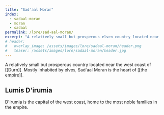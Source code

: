 ```yaml
---
title: "Sad'aal Moran"
index:
  - sadaal-moran
  - moran
  - sadaal
permalink: /lore/sad-aal-moran/
excerpt: "A relatively small but prosperous elven country located near the west coast of Durn."
# header:
#   overlay_image: /assets/images/lore/sadaal-moran/header.png
#   teaser: /assets/images/lore/sadaal-moran/header.jpg
---
```


A relatively small but prosperous country located near the west coast of [[Durn]]. Mostly inhabited by elves, Sad'aal Moran is the heart of [[the empire]].

## Lumis D'irumia
D'irumia is the capital of the west coast, home to the most noble families in the empire.
